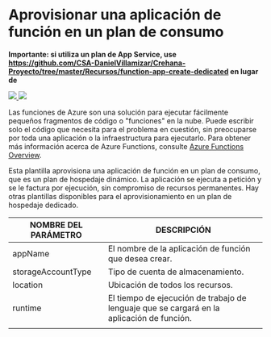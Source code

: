 # Aprovisionar una aplicación de función en un plan de consumo

**Importante: si utiliza un plan de App Service, use https://github.com/CSA-DanielVillamizar/Crehana-Proyecto/tree/master/Recursos/function-app-create-dedicated en lugar de**

<a href="https://portal.azure.com/#create/Microsoft.Template/uri/https%3A%2F%2Fraw.githubusercontent.com%2Fazure%2Fazure-quickstart-templates%2Fmaster%2F101-function-app-create-dynamic%2Fazuredeploy.json" target="_blank">
    <img src="http://azuredeploy.net/deploybutton.png"/>
</a>
<a href="http://armviz.io/#/?load=https%3A%2F%2Fraw.githubusercontent.com%2FAzure%2Fazure-quickstart-templates%2Fmaster%2F101-function-app-create-dynamic%2Fazuredeploy.json" target="_blank">
    <img src="http://armviz.io/visualizebutton.png"/>
</a>

Las funciones de Azure son una solución para ejecutar fácilmente pequeños fragmentos de código o "funciones" en la nube. Puede escribir solo el código que necesita para el problema en cuestión, sin preocuparse por toda una aplicación o la infraestructura para ejecutarlo. Para obtener más información acerca de Azure Functions, consulte [Azure Functions Overview](https://docs.microsoft.com/es-es/azure/azure-functions/functions-overview).


Esta plantilla aprovisiona una aplicación de función en un plan de consumo, que es un plan de hospedaje dinámico. La aplicación se ejecuta a petición y se le factura por ejecución, sin compromiso de recursos permanentes. Hay otras plantillas disponibles para el aprovisionamiento en un plan de hospedaje dedicado.


| NOMBRE DEL PARÁMETRO | DESCRIPCIÓN |
|  -- | -- |
| appName | El nombre de la aplicación de función que desea crear.|
| storageAccountType | Tipo de cuenta de almacenamiento. |
| location | Ubicación de todos los recursos.|
| runtime | El tiempo de ejecución de trabajo de lenguaje que se cargará en la aplicación de función. |
| | |


